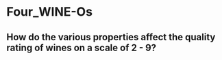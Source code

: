 # Four_WINE-Os

## How do the various properties affect the quality rating of wines on a scale of 2 - 9? 

